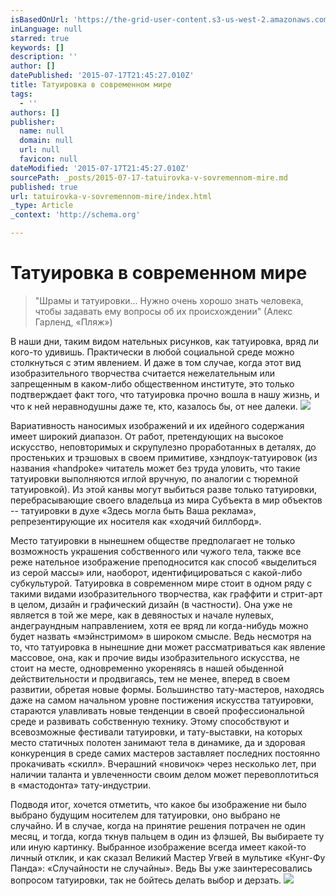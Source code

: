 ```yaml
---
isBasedOnUrl: 'https://the-grid-user-content.s3-us-west-2.amazonaws.com/e4f1633e-15be-4a61-842d-6d9b1bc68ef8.jpg'
inLanguage: null
starred: true
keywords: []
description: ''
author: []
datePublished: '2015-07-17T21:45:27.010Z'
title: Татуировка в современном мире
tags:
  - ''
authors: []
publisher:
  name: null
  domain: null
  url: null
  favicon: null
dateModified: '2015-07-17T21:45:27.010Z'
sourcePath: _posts/2015-07-17-tatuirovka-v-sovremennom-mire.md
published: true
url: tatuirovka-v-sovremennom-mire/index.html
_type: Article
_context: 'http://schema.org'

---
```

# Татуировка в современном мире

> "Шрамы и татуировки... Нужно очень хорошо знать человека, чтобы задавать ему вопросы об их происхождении" (Алекс Гарленд, «Пляж»)

В наши дни, таким видом нательных рисунков, как татуировка, вряд ли кого-то удивишь. Практически в любой социальной среде можно столкнуться с этим явлением. И даже в том случае, когда этот вид изобразительного творчества считается нежелательным или запрещенным в каком-либо общественном институте, это только подтверждает факт того, что татуировка прочно вошла в нашу жизнь, и что к ней неравнодушны даже те, кто, казалось бы, от нее далеки. ![](https://the-grid-user-content.s3-us-west-2.amazonaws.com/e2f0763c-8dea-4b94-876d-4d111d4a771a.jpg)

Вариативность наносимых изображений и их идейного содержания имеет широкий диапазон. От работ, претендующих на высокое искусство, неповторимых и скрупулезно проработанных в деталях, до простеньких и трэшовых в своем примитиве, хэндпоук-татуировок (из названия «handpoke» читатель может без труда уловить, что такие татуировки выполняются иглой вручную, по аналогии с тюремной татуировкой). Из этой канвы могут выбиться разве только татуировки, перебрасывающие своего владельца из мира Субъекта в мир объектов -- татуировки в духе «Здесь могла быть Ваша реклама», репрезентирующие их носителя как «ходячий биллборд».

Место татуировки в нынешнем обществе предполагает не только возможность украшения собственного или чужого тела, также все реже нательное изображение преподносится как способ «выделиться из серой массы» или, наоборот, идентифицироваться с какой-либо субкультурой. Татуировка в современном мире стоит в одном ряду с такими видами изобразительного творчества, как граффити и стрит-арт в целом, дизайн и графический дизайн (в частности). Она уже не является в той же мере, как в девяностых и начале нулевых, андеграундным направлением, хотя ее вряд ли когда-нибудь можно будет назвать «мэйнстримом» в широком смысле. Ведь несмотря на то, что татуировка в нынешние дни может рассматриваться как явление массовое, она, как и прочие виды изобразительного искусства, не стоит на месте, одновременно укореняясь в нашей обыденной действительности и продвигаясь, тем не менее, вперед в своем развитии, обретая новые формы. Большинство тату-мастеров, находясь даже на самом начальном уровне постижения искусства татуировки, стараются улавливать новые тенденции в своей профессиональной среде и развивать собственную технику. Этому способствуют и всевозможные фестивали татуировки, и тату-выставки, на которых место статичных полотен занимают тела в динамике, да и здоровая конкуренция в среде самих мастеров заставляет последних постоянно прокачивать «скилл». Вчерашний «новичок» через несколько лет, при наличии таланта и увлеченности своим делом может перевоплотиться в «мастодонта» тату-индустрии.

Подводя итог, хочется отметить, что какое бы изображение ни было выбрано будущим носителем для татуировки, оно выбрано не случайно. И в случае, когда на принятие решения потрачен не один месяц, и тогда, когда ткнув пальцем в один из флэшей, Вы выбираете ту или иную картинку. Выбранное изображение всегда имеет какой-то личный отклик, и как сказал Великий Мастер Угвей в мультике «Кунг-Фу Панда»: «Случайности не случайны». Ведь Вы уже заинтересовались вопросом татуировки, так не бойтесь делать выбор и дерзать. ![](https://the-grid-user-content.s3-us-west-2.amazonaws.com/e4f1633e-15be-4a61-842d-6d9b1bc68ef8.jpg)